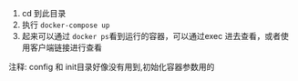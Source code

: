 1. cd 到此目录
2. 执行 `docker-compose up `
3. 起来可以通过 `docker ps`看到运行的容器，可以通过exec 进去查看，或者使用客户端链接进行查看

注释: 
  config 和 init目录好像没有用到,初始化容器参数用的